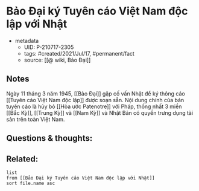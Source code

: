 # Bảo Đại ký Tuyên cáo Việt Nam độc lập với Nhật

- metadata
	- UID: P-210717-2305
	- tags: #created/2021/Jul/17, #permanent/fact 
	- source: [[@ wiki, Bảo Đại]]

## Notes
Ngày 11 tháng 3 năm 1945, [[Bảo Đại]] gặp cố vấn Nhật để ký thông cáo [[Tuyên cáo Việt Nam độc lập]] được soạn sẵn. Nội dung chính của bản tuyên cáo là hủy bỏ [[Hòa ước Patenotre]] với Pháp, thống nhất 3 miền [[Bắc Kỳ]], [[Trung Kỳ]] và [[Nam Kỳ]] và Nhật Bản có quyền trưng dụng tài sản trên toàn Việt Nam.

## Questions & thoughts:

## Related:
```dataview
list
from [[Bảo Đại ký Tuyên cáo Việt Nam độc lập với Nhật]]
sort file.name asc
```
